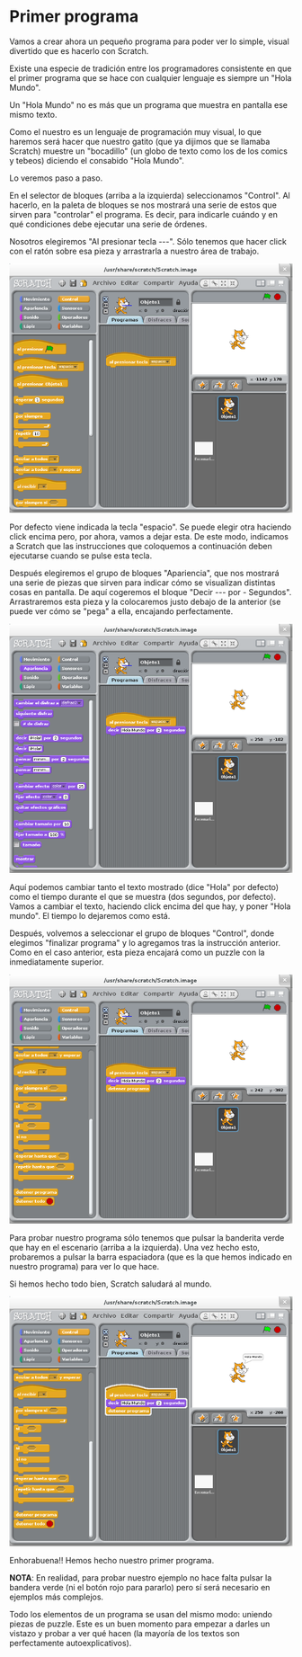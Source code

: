 # Primer programa
Vamos a crear ahora un pequeño programa para poder ver lo simple, visual divertido que es hacerlo con Scratch.

Existe una especie de tradición entre los programadores consistente en que el primer programa que se hace con cualquier lenguaje es siempre un "Hola Mundo".

Un "Hola Mundo" no es más que un programa que muestra en pantalla ese mismo texto.

Como el nuestro es un lenguaje de programación muy visual, lo que haremos será hacer que nuestro gatito (que ya dijimos que se llamaba Scratch) muestre un "bocadillo" (un globo de texto como los de los comics y tebeos) diciendo el consabido "Hola Mundo".

Lo veremos paso a paso.

En el selector de bloques (arriba a la izquierda) seleccionamos "Control". Al hacerlo, en la paleta de bloques se nos mostrará una serie de estos que sirven para "controlar" el programa. Es decir, para indicarle cuándo y en qué condiciones debe ejecutar una serie de órdenes.

Nosotros elegiremos "Al presionar tecla ---". Sólo tenemos que hacer click con el ratón sobre esa pieza y arrastrarla a nuestro área de trabajo.

![Nuestro primer programa 1](../img/Tema1_primerprograma_01.png)

Por defecto viene indicada la tecla "espacio". Se puede elegir otra haciendo click encima pero, por ahora, vamos a dejar esta. De este modo, indicamos a Scratch que las instrucciones que coloquemos a continuación deben ejecutarse cuando se pulse esta tecla.

Después elegiremos el grupo de bloques "Apariencia", que nos mostrará una serie de piezas que sirven para indicar cómo se visualizan distintas cosas en pantalla. De aquí cogeremos el bloque "Decir --- por - Segundos". Arrastraremos esta pieza y la colocaremos justo debajo de la anterior (se puede ver cómo se "pega" a ella, encajando perfectamente.

![Nuestro primer programa 2](../img/Tema1_primerprograma_02.png)

Aquí podemos cambiar tanto el texto mostrado (dice "Hola" por defecto) como el tiempo durante el que se muestra (dos segundos, por defecto). Vamos a cambiar el texto, haciendo click encima del que hay, y poner "Hola mundo". El tiempo lo dejaremos como está.

Después, volvemos a seleccionar el grupo de bloques "Control", donde elegimos "finalizar programa" y lo agregamos tras la instrucción anterior. Como en el caso anterior, esta pieza encajará como un puzzle con la inmediatamente superior.

![Nuestro primer programa 3](../img/Tema1_primerprograma_03.png)

Para probar nuestro programa sólo tenemos que pulsar la banderita verde que hay en el escenario (arriba a la izquierda). Una vez hecho esto, probaremos a pulsar la barra espaciadora (que es la que hemos indicado en nuestro programa) para ver lo que hace.

Si hemos hecho todo bien, Scratch saludará al mundo.

![Nuestro primer programa 4](../img/Tema1_primerprograma_04.png)

Enhorabuena!! Hemos hecho nuestro primer programa.

**NOTA**: En realidad, para probar nuestro ejemplo no hace falta pulsar la bandera verde (ni el botón rojo para pararlo) pero sí será necesario en ejemplos más complejos. 

Todo los elementos de un programa se usan del mismo modo: uniendo piezas de puzzle. Este es un buen momento para empezar a darles un vistazo y probar a ver qué hacen (la mayoría de los textos son perfectamente autoexplicativos).